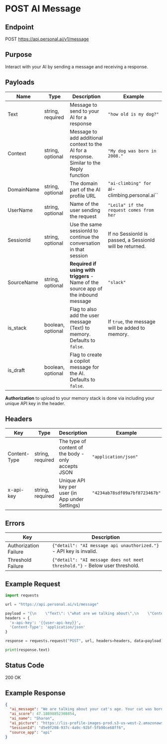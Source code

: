 # POST AI Message

## Endpoint
POST https://api.personal.ai/v1/message

## Purpose
Interact with your AI by sending a message and receiving a response.

## Payloads

| Name        | Type               | Description                                                                               | Example                                                         |
|-------------|--------------------|-------------------------------------------------------------------------------------------|-----------------------------------------------------------------|
| Text        | string, required    | Message to send to your AI for a response                                                 | `"how old is my dog?"`                                           |
| Context     | string, optional    | Message to add additional context to the AI for a response. Similar to the Reply function | `"My dog was born in 2008."`                                     |
| DomainName  | string, optional    | The domain part of the AI profile URL                                                     | `"ai-climbing" for `ai-climbing.personal.ai``                   |
| UserName    | string, optional    | Name of the user sending the request                                                      | `"Leila" if the request comes from her`                         |
| SessionId   | string, optional    | Use the same sessionId to continue the conversation in that session                       | If no SessionId is passed, a SessionId will be returned.        |
| SourceName  | string, optional    | **Required if using with triggers** - Name of the source app of the inbound message       | `"slack"`                                                       |
| is_stack    | boolean, optional   | Flag to also add the user message (Text) to memory. Defaults to `false`.                  | If `true`, the message will be added to memory.                 |
| is_draft    | boolean, optional   | Flag to create a copilot message for the AI. Defaults to `false`.                         |                                                                 |

**Authorization** to upload to your memory stack is done via including your unique API key in the header.

## Headers

| Key          | Type               | Description                                        | Example                       |
|--------------|--------------------|----------------------------------------------------|-------------------------------|
| Content-Type | string, required    | The type of content of the body - only accepts JSON | `"application/json"`          |
| x-api-key    | string, required    | Unique API key per user (in App under Settings)     | `"4234ab78sdf09a7bf8723467b"` |

## Errors

| Key                | Description                                                                 |
|--------------------|-----------------------------------------------------------------------------|
| Authorization Failure | `{"detail": "AI message api unauthorized."}` - API key is invalid.         |
| Threshold Failure   | `{"detail": "AI message does not meet threshold."}` - Below user threshold.  |

## Example Request

```python
import requests

url = "https://api.personal.ai/v1/message"

payload = "{\n    \"Text\": \"what are we talking about\",\n    \"Context\": \"\",\n    \"UserName\": \"Leila\",\n    \"DomainName\": \"ai\",\n    \"SessionId\": \"d5e9f208-937c-4a9c-92bf-5fb90ce68ff6\"\n}"
headers = {
  'x-api-key': '{{user-api-key}}',
  'Content-Type': 'application/json'
}

response = requests.request("POST", url, headers=headers, data=payload)

print(response.text)
```

## Status Code
200 OK

## Example Response
```json
{
  "ai_message": "We are talking about your cat's age. Your cat was born in 2000, so it is around 23 years old now. How has your cat been doing lately? 🐱",
  "ai_score": 47.18898852308854,
  "ai_name": "Sharon",
  "ai_picture": "https://lis-profile-images-prod.s3-us-west-2.amazonaws.com/thumbnail_2HNYYWHIEI8BISATZLGFVRYYHW8KVG.jpg",
  "SessionId": "d5e9f208-937c-4a9c-92bf-5fb90ce68ff6",
  "source_app": "api"
}
```